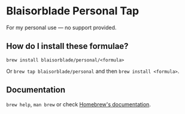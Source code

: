 # Blaisorblade Personal Tap

For my personal use — no support provided.

## How do I install these formulae?
`brew install blaisorblade/personal/<formula>`

Or `brew tap blaisorblade/personal` and then `brew install <formula>`.

## Documentation
`brew help`, `man brew` or check [Homebrew's documentation](https://docs.brew.sh).
